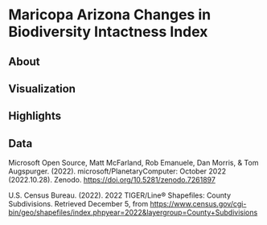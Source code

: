 # Maricopa Arizona Changes in Biodiversity Intactness Index

## About


## Visualization


## Highlights



## Data
Microsoft Open Source, Matt McFarland, Rob Emanuele, Dan Morris, & Tom Augspurger. (2022). microsoft/PlanetaryComputer: October 2022 (2022.10.28). Zenodo. https://doi.org/10.5281/zenodo.7261897 

U.S. Census Bureau. (2022). 2022 TIGER/Line® Shapefiles: County Subdivisions. Retrieved December 5, from https://www.census.gov/cgi-bin/geo/shapefiles/index.phpyear=2022&layergroup=County+Subdivisions 

